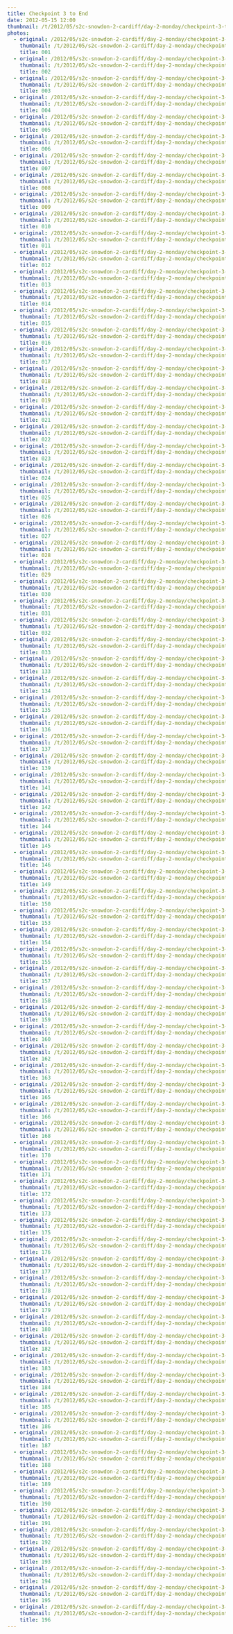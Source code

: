 ```yaml
---
title: Checkpoint 3 to End
date: 2012-05-15 12:00
thumbnail: /t/2012/05/s2c-snowdon-2-cardiff/day-2-monday/checkpoint-3-to-end/001.jpg
photos:
  - original: /2012/05/s2c-snowdon-2-cardiff/day-2-monday/checkpoint-3-to-end/001.jpg
    thumbnail: /t/2012/05/s2c-snowdon-2-cardiff/day-2-monday/checkpoint-3-to-end/001.jpg
    title: 001
  - original: /2012/05/s2c-snowdon-2-cardiff/day-2-monday/checkpoint-3-to-end/002.jpg
    thumbnail: /t/2012/05/s2c-snowdon-2-cardiff/day-2-monday/checkpoint-3-to-end/002.jpg
    title: 002
  - original: /2012/05/s2c-snowdon-2-cardiff/day-2-monday/checkpoint-3-to-end/003.jpg
    thumbnail: /t/2012/05/s2c-snowdon-2-cardiff/day-2-monday/checkpoint-3-to-end/003.jpg
    title: 003
  - original: /2012/05/s2c-snowdon-2-cardiff/day-2-monday/checkpoint-3-to-end/004.jpg
    thumbnail: /t/2012/05/s2c-snowdon-2-cardiff/day-2-monday/checkpoint-3-to-end/004.jpg
    title: 004
  - original: /2012/05/s2c-snowdon-2-cardiff/day-2-monday/checkpoint-3-to-end/005.jpg
    thumbnail: /t/2012/05/s2c-snowdon-2-cardiff/day-2-monday/checkpoint-3-to-end/005.jpg
    title: 005
  - original: /2012/05/s2c-snowdon-2-cardiff/day-2-monday/checkpoint-3-to-end/006.jpg
    thumbnail: /t/2012/05/s2c-snowdon-2-cardiff/day-2-monday/checkpoint-3-to-end/006.jpg
    title: 006
  - original: /2012/05/s2c-snowdon-2-cardiff/day-2-monday/checkpoint-3-to-end/007.jpg
    thumbnail: /t/2012/05/s2c-snowdon-2-cardiff/day-2-monday/checkpoint-3-to-end/007.jpg
    title: 007
  - original: /2012/05/s2c-snowdon-2-cardiff/day-2-monday/checkpoint-3-to-end/008.jpg
    thumbnail: /t/2012/05/s2c-snowdon-2-cardiff/day-2-monday/checkpoint-3-to-end/008.jpg
    title: 008
  - original: /2012/05/s2c-snowdon-2-cardiff/day-2-monday/checkpoint-3-to-end/009.jpg
    thumbnail: /t/2012/05/s2c-snowdon-2-cardiff/day-2-monday/checkpoint-3-to-end/009.jpg
    title: 009
  - original: /2012/05/s2c-snowdon-2-cardiff/day-2-monday/checkpoint-3-to-end/010.jpg
    thumbnail: /t/2012/05/s2c-snowdon-2-cardiff/day-2-monday/checkpoint-3-to-end/010.jpg
    title: 010
  - original: /2012/05/s2c-snowdon-2-cardiff/day-2-monday/checkpoint-3-to-end/011.jpg
    thumbnail: /t/2012/05/s2c-snowdon-2-cardiff/day-2-monday/checkpoint-3-to-end/011.jpg
    title: 011
  - original: /2012/05/s2c-snowdon-2-cardiff/day-2-monday/checkpoint-3-to-end/012.jpg
    thumbnail: /t/2012/05/s2c-snowdon-2-cardiff/day-2-monday/checkpoint-3-to-end/012.jpg
    title: 012
  - original: /2012/05/s2c-snowdon-2-cardiff/day-2-monday/checkpoint-3-to-end/013.jpg
    thumbnail: /t/2012/05/s2c-snowdon-2-cardiff/day-2-monday/checkpoint-3-to-end/013.jpg
    title: 013
  - original: /2012/05/s2c-snowdon-2-cardiff/day-2-monday/checkpoint-3-to-end/014.jpg
    thumbnail: /t/2012/05/s2c-snowdon-2-cardiff/day-2-monday/checkpoint-3-to-end/014.jpg
    title: 014
  - original: /2012/05/s2c-snowdon-2-cardiff/day-2-monday/checkpoint-3-to-end/015.jpg
    thumbnail: /t/2012/05/s2c-snowdon-2-cardiff/day-2-monday/checkpoint-3-to-end/015.jpg
    title: 015
  - original: /2012/05/s2c-snowdon-2-cardiff/day-2-monday/checkpoint-3-to-end/016.jpg
    thumbnail: /t/2012/05/s2c-snowdon-2-cardiff/day-2-monday/checkpoint-3-to-end/016.jpg
    title: 016
  - original: /2012/05/s2c-snowdon-2-cardiff/day-2-monday/checkpoint-3-to-end/017.jpg
    thumbnail: /t/2012/05/s2c-snowdon-2-cardiff/day-2-monday/checkpoint-3-to-end/017.jpg
    title: 017
  - original: /2012/05/s2c-snowdon-2-cardiff/day-2-monday/checkpoint-3-to-end/018.jpg
    thumbnail: /t/2012/05/s2c-snowdon-2-cardiff/day-2-monday/checkpoint-3-to-end/018.jpg
    title: 018
  - original: /2012/05/s2c-snowdon-2-cardiff/day-2-monday/checkpoint-3-to-end/019.jpg
    thumbnail: /t/2012/05/s2c-snowdon-2-cardiff/day-2-monday/checkpoint-3-to-end/019.jpg
    title: 019
  - original: /2012/05/s2c-snowdon-2-cardiff/day-2-monday/checkpoint-3-to-end/021.jpg
    thumbnail: /t/2012/05/s2c-snowdon-2-cardiff/day-2-monday/checkpoint-3-to-end/021.jpg
    title: 021
  - original: /2012/05/s2c-snowdon-2-cardiff/day-2-monday/checkpoint-3-to-end/022.jpg
    thumbnail: /t/2012/05/s2c-snowdon-2-cardiff/day-2-monday/checkpoint-3-to-end/022.jpg
    title: 022
  - original: /2012/05/s2c-snowdon-2-cardiff/day-2-monday/checkpoint-3-to-end/023.jpg
    thumbnail: /t/2012/05/s2c-snowdon-2-cardiff/day-2-monday/checkpoint-3-to-end/023.jpg
    title: 023
  - original: /2012/05/s2c-snowdon-2-cardiff/day-2-monday/checkpoint-3-to-end/024.jpg
    thumbnail: /t/2012/05/s2c-snowdon-2-cardiff/day-2-monday/checkpoint-3-to-end/024.jpg
    title: 024
  - original: /2012/05/s2c-snowdon-2-cardiff/day-2-monday/checkpoint-3-to-end/025.jpg
    thumbnail: /t/2012/05/s2c-snowdon-2-cardiff/day-2-monday/checkpoint-3-to-end/025.jpg
    title: 025
  - original: /2012/05/s2c-snowdon-2-cardiff/day-2-monday/checkpoint-3-to-end/026.jpg
    thumbnail: /t/2012/05/s2c-snowdon-2-cardiff/day-2-monday/checkpoint-3-to-end/026.jpg
    title: 026
  - original: /2012/05/s2c-snowdon-2-cardiff/day-2-monday/checkpoint-3-to-end/027.jpg
    thumbnail: /t/2012/05/s2c-snowdon-2-cardiff/day-2-monday/checkpoint-3-to-end/027.jpg
    title: 027
  - original: /2012/05/s2c-snowdon-2-cardiff/day-2-monday/checkpoint-3-to-end/028.jpg
    thumbnail: /t/2012/05/s2c-snowdon-2-cardiff/day-2-monday/checkpoint-3-to-end/028.jpg
    title: 028
  - original: /2012/05/s2c-snowdon-2-cardiff/day-2-monday/checkpoint-3-to-end/029.jpg
    thumbnail: /t/2012/05/s2c-snowdon-2-cardiff/day-2-monday/checkpoint-3-to-end/029.jpg
    title: 029
  - original: /2012/05/s2c-snowdon-2-cardiff/day-2-monday/checkpoint-3-to-end/030.jpg
    thumbnail: /t/2012/05/s2c-snowdon-2-cardiff/day-2-monday/checkpoint-3-to-end/030.jpg
    title: 030
  - original: /2012/05/s2c-snowdon-2-cardiff/day-2-monday/checkpoint-3-to-end/031.jpg
    thumbnail: /t/2012/05/s2c-snowdon-2-cardiff/day-2-monday/checkpoint-3-to-end/031.jpg
    title: 031
  - original: /2012/05/s2c-snowdon-2-cardiff/day-2-monday/checkpoint-3-to-end/032.jpg
    thumbnail: /t/2012/05/s2c-snowdon-2-cardiff/day-2-monday/checkpoint-3-to-end/032.jpg
    title: 032
  - original: /2012/05/s2c-snowdon-2-cardiff/day-2-monday/checkpoint-3-to-end/033.jpg
    thumbnail: /t/2012/05/s2c-snowdon-2-cardiff/day-2-monday/checkpoint-3-to-end/033.jpg
    title: 033
  - original: /2012/05/s2c-snowdon-2-cardiff/day-2-monday/checkpoint-3-to-end/133.jpg
    thumbnail: /t/2012/05/s2c-snowdon-2-cardiff/day-2-monday/checkpoint-3-to-end/133.jpg
    title: 133
  - original: /2012/05/s2c-snowdon-2-cardiff/day-2-monday/checkpoint-3-to-end/134.jpg
    thumbnail: /t/2012/05/s2c-snowdon-2-cardiff/day-2-monday/checkpoint-3-to-end/134.jpg
    title: 134
  - original: /2012/05/s2c-snowdon-2-cardiff/day-2-monday/checkpoint-3-to-end/135.jpg
    thumbnail: /t/2012/05/s2c-snowdon-2-cardiff/day-2-monday/checkpoint-3-to-end/135.jpg
    title: 135
  - original: /2012/05/s2c-snowdon-2-cardiff/day-2-monday/checkpoint-3-to-end/136.jpg
    thumbnail: /t/2012/05/s2c-snowdon-2-cardiff/day-2-monday/checkpoint-3-to-end/136.jpg
    title: 136
  - original: /2012/05/s2c-snowdon-2-cardiff/day-2-monday/checkpoint-3-to-end/137.jpg
    thumbnail: /t/2012/05/s2c-snowdon-2-cardiff/day-2-monday/checkpoint-3-to-end/137.jpg
    title: 137
  - original: /2012/05/s2c-snowdon-2-cardiff/day-2-monday/checkpoint-3-to-end/139.jpg
    thumbnail: /t/2012/05/s2c-snowdon-2-cardiff/day-2-monday/checkpoint-3-to-end/139.jpg
    title: 139
  - original: /2012/05/s2c-snowdon-2-cardiff/day-2-monday/checkpoint-3-to-end/141.jpg
    thumbnail: /t/2012/05/s2c-snowdon-2-cardiff/day-2-monday/checkpoint-3-to-end/141.jpg
    title: 141
  - original: /2012/05/s2c-snowdon-2-cardiff/day-2-monday/checkpoint-3-to-end/142.jpg
    thumbnail: /t/2012/05/s2c-snowdon-2-cardiff/day-2-monday/checkpoint-3-to-end/142.jpg
    title: 142
  - original: /2012/05/s2c-snowdon-2-cardiff/day-2-monday/checkpoint-3-to-end/144.jpg
    thumbnail: /t/2012/05/s2c-snowdon-2-cardiff/day-2-monday/checkpoint-3-to-end/144.jpg
    title: 144
  - original: /2012/05/s2c-snowdon-2-cardiff/day-2-monday/checkpoint-3-to-end/145.jpg
    thumbnail: /t/2012/05/s2c-snowdon-2-cardiff/day-2-monday/checkpoint-3-to-end/145.jpg
    title: 145
  - original: /2012/05/s2c-snowdon-2-cardiff/day-2-monday/checkpoint-3-to-end/146.jpg
    thumbnail: /t/2012/05/s2c-snowdon-2-cardiff/day-2-monday/checkpoint-3-to-end/146.jpg
    title: 146
  - original: /2012/05/s2c-snowdon-2-cardiff/day-2-monday/checkpoint-3-to-end/149.jpg
    thumbnail: /t/2012/05/s2c-snowdon-2-cardiff/day-2-monday/checkpoint-3-to-end/149.jpg
    title: 149
  - original: /2012/05/s2c-snowdon-2-cardiff/day-2-monday/checkpoint-3-to-end/150.jpg
    thumbnail: /t/2012/05/s2c-snowdon-2-cardiff/day-2-monday/checkpoint-3-to-end/150.jpg
    title: 150
  - original: /2012/05/s2c-snowdon-2-cardiff/day-2-monday/checkpoint-3-to-end/153.jpg
    thumbnail: /t/2012/05/s2c-snowdon-2-cardiff/day-2-monday/checkpoint-3-to-end/153.jpg
    title: 153
  - original: /2012/05/s2c-snowdon-2-cardiff/day-2-monday/checkpoint-3-to-end/154.jpg
    thumbnail: /t/2012/05/s2c-snowdon-2-cardiff/day-2-monday/checkpoint-3-to-end/154.jpg
    title: 154
  - original: /2012/05/s2c-snowdon-2-cardiff/day-2-monday/checkpoint-3-to-end/155.jpg
    thumbnail: /t/2012/05/s2c-snowdon-2-cardiff/day-2-monday/checkpoint-3-to-end/155.jpg
    title: 155
  - original: /2012/05/s2c-snowdon-2-cardiff/day-2-monday/checkpoint-3-to-end/157.jpg
    thumbnail: /t/2012/05/s2c-snowdon-2-cardiff/day-2-monday/checkpoint-3-to-end/157.jpg
    title: 157
  - original: /2012/05/s2c-snowdon-2-cardiff/day-2-monday/checkpoint-3-to-end/158.jpg
    thumbnail: /t/2012/05/s2c-snowdon-2-cardiff/day-2-monday/checkpoint-3-to-end/158.jpg
    title: 158
  - original: /2012/05/s2c-snowdon-2-cardiff/day-2-monday/checkpoint-3-to-end/159.jpg
    thumbnail: /t/2012/05/s2c-snowdon-2-cardiff/day-2-monday/checkpoint-3-to-end/159.jpg
    title: 159
  - original: /2012/05/s2c-snowdon-2-cardiff/day-2-monday/checkpoint-3-to-end/160.jpg
    thumbnail: /t/2012/05/s2c-snowdon-2-cardiff/day-2-monday/checkpoint-3-to-end/160.jpg
    title: 160
  - original: /2012/05/s2c-snowdon-2-cardiff/day-2-monday/checkpoint-3-to-end/162.jpg
    thumbnail: /t/2012/05/s2c-snowdon-2-cardiff/day-2-monday/checkpoint-3-to-end/162.jpg
    title: 162
  - original: /2012/05/s2c-snowdon-2-cardiff/day-2-monday/checkpoint-3-to-end/163.jpg
    thumbnail: /t/2012/05/s2c-snowdon-2-cardiff/day-2-monday/checkpoint-3-to-end/163.jpg
    title: 163
  - original: /2012/05/s2c-snowdon-2-cardiff/day-2-monday/checkpoint-3-to-end/165.jpg
    thumbnail: /t/2012/05/s2c-snowdon-2-cardiff/day-2-monday/checkpoint-3-to-end/165.jpg
    title: 165
  - original: /2012/05/s2c-snowdon-2-cardiff/day-2-monday/checkpoint-3-to-end/166.jpg
    thumbnail: /t/2012/05/s2c-snowdon-2-cardiff/day-2-monday/checkpoint-3-to-end/166.jpg
    title: 166
  - original: /2012/05/s2c-snowdon-2-cardiff/day-2-monday/checkpoint-3-to-end/168.jpg
    thumbnail: /t/2012/05/s2c-snowdon-2-cardiff/day-2-monday/checkpoint-3-to-end/168.jpg
    title: 168
  - original: /2012/05/s2c-snowdon-2-cardiff/day-2-monday/checkpoint-3-to-end/170.jpg
    thumbnail: /t/2012/05/s2c-snowdon-2-cardiff/day-2-monday/checkpoint-3-to-end/170.jpg
    title: 170
  - original: /2012/05/s2c-snowdon-2-cardiff/day-2-monday/checkpoint-3-to-end/171.jpg
    thumbnail: /t/2012/05/s2c-snowdon-2-cardiff/day-2-monday/checkpoint-3-to-end/171.jpg
    title: 171
  - original: /2012/05/s2c-snowdon-2-cardiff/day-2-monday/checkpoint-3-to-end/172.jpg
    thumbnail: /t/2012/05/s2c-snowdon-2-cardiff/day-2-monday/checkpoint-3-to-end/172.jpg
    title: 172
  - original: /2012/05/s2c-snowdon-2-cardiff/day-2-monday/checkpoint-3-to-end/173.jpg
    thumbnail: /t/2012/05/s2c-snowdon-2-cardiff/day-2-monday/checkpoint-3-to-end/173.jpg
    title: 173
  - original: /2012/05/s2c-snowdon-2-cardiff/day-2-monday/checkpoint-3-to-end/175.jpg
    thumbnail: /t/2012/05/s2c-snowdon-2-cardiff/day-2-monday/checkpoint-3-to-end/175.jpg
    title: 175
  - original: /2012/05/s2c-snowdon-2-cardiff/day-2-monday/checkpoint-3-to-end/176.jpg
    thumbnail: /t/2012/05/s2c-snowdon-2-cardiff/day-2-monday/checkpoint-3-to-end/176.jpg
    title: 176
  - original: /2012/05/s2c-snowdon-2-cardiff/day-2-monday/checkpoint-3-to-end/177.jpg
    thumbnail: /t/2012/05/s2c-snowdon-2-cardiff/day-2-monday/checkpoint-3-to-end/177.jpg
    title: 177
  - original: /2012/05/s2c-snowdon-2-cardiff/day-2-monday/checkpoint-3-to-end/178.jpg
    thumbnail: /t/2012/05/s2c-snowdon-2-cardiff/day-2-monday/checkpoint-3-to-end/178.jpg
    title: 178
  - original: /2012/05/s2c-snowdon-2-cardiff/day-2-monday/checkpoint-3-to-end/179.jpg
    thumbnail: /t/2012/05/s2c-snowdon-2-cardiff/day-2-monday/checkpoint-3-to-end/179.jpg
    title: 179
  - original: /2012/05/s2c-snowdon-2-cardiff/day-2-monday/checkpoint-3-to-end/180.jpg
    thumbnail: /t/2012/05/s2c-snowdon-2-cardiff/day-2-monday/checkpoint-3-to-end/180.jpg
    title: 180
  - original: /2012/05/s2c-snowdon-2-cardiff/day-2-monday/checkpoint-3-to-end/182.jpg
    thumbnail: /t/2012/05/s2c-snowdon-2-cardiff/day-2-monday/checkpoint-3-to-end/182.jpg
    title: 182
  - original: /2012/05/s2c-snowdon-2-cardiff/day-2-monday/checkpoint-3-to-end/183.jpg
    thumbnail: /t/2012/05/s2c-snowdon-2-cardiff/day-2-monday/checkpoint-3-to-end/183.jpg
    title: 183
  - original: /2012/05/s2c-snowdon-2-cardiff/day-2-monday/checkpoint-3-to-end/184.jpg
    thumbnail: /t/2012/05/s2c-snowdon-2-cardiff/day-2-monday/checkpoint-3-to-end/184.jpg
    title: 184
  - original: /2012/05/s2c-snowdon-2-cardiff/day-2-monday/checkpoint-3-to-end/185.jpg
    thumbnail: /t/2012/05/s2c-snowdon-2-cardiff/day-2-monday/checkpoint-3-to-end/185.jpg
    title: 185
  - original: /2012/05/s2c-snowdon-2-cardiff/day-2-monday/checkpoint-3-to-end/186.jpg
    thumbnail: /t/2012/05/s2c-snowdon-2-cardiff/day-2-monday/checkpoint-3-to-end/186.jpg
    title: 186
  - original: /2012/05/s2c-snowdon-2-cardiff/day-2-monday/checkpoint-3-to-end/187.jpg
    thumbnail: /t/2012/05/s2c-snowdon-2-cardiff/day-2-monday/checkpoint-3-to-end/187.jpg
    title: 187
  - original: /2012/05/s2c-snowdon-2-cardiff/day-2-monday/checkpoint-3-to-end/188.jpg
    thumbnail: /t/2012/05/s2c-snowdon-2-cardiff/day-2-monday/checkpoint-3-to-end/188.jpg
    title: 188
  - original: /2012/05/s2c-snowdon-2-cardiff/day-2-monday/checkpoint-3-to-end/189.jpg
    thumbnail: /t/2012/05/s2c-snowdon-2-cardiff/day-2-monday/checkpoint-3-to-end/189.jpg
    title: 189
  - original: /2012/05/s2c-snowdon-2-cardiff/day-2-monday/checkpoint-3-to-end/190.jpg
    thumbnail: /t/2012/05/s2c-snowdon-2-cardiff/day-2-monday/checkpoint-3-to-end/190.jpg
    title: 190
  - original: /2012/05/s2c-snowdon-2-cardiff/day-2-monday/checkpoint-3-to-end/191.jpg
    thumbnail: /t/2012/05/s2c-snowdon-2-cardiff/day-2-monday/checkpoint-3-to-end/191.jpg
    title: 191
  - original: /2012/05/s2c-snowdon-2-cardiff/day-2-monday/checkpoint-3-to-end/192.jpg
    thumbnail: /t/2012/05/s2c-snowdon-2-cardiff/day-2-monday/checkpoint-3-to-end/192.jpg
    title: 192
  - original: /2012/05/s2c-snowdon-2-cardiff/day-2-monday/checkpoint-3-to-end/193.jpg
    thumbnail: /t/2012/05/s2c-snowdon-2-cardiff/day-2-monday/checkpoint-3-to-end/193.jpg
    title: 193
  - original: /2012/05/s2c-snowdon-2-cardiff/day-2-monday/checkpoint-3-to-end/194.jpg
    thumbnail: /t/2012/05/s2c-snowdon-2-cardiff/day-2-monday/checkpoint-3-to-end/194.jpg
    title: 194
  - original: /2012/05/s2c-snowdon-2-cardiff/day-2-monday/checkpoint-3-to-end/195.jpg
    thumbnail: /t/2012/05/s2c-snowdon-2-cardiff/day-2-monday/checkpoint-3-to-end/195.jpg
    title: 195
  - original: /2012/05/s2c-snowdon-2-cardiff/day-2-monday/checkpoint-3-to-end/196.jpg
    thumbnail: /t/2012/05/s2c-snowdon-2-cardiff/day-2-monday/checkpoint-3-to-end/196.jpg
    title: 196
---
```

